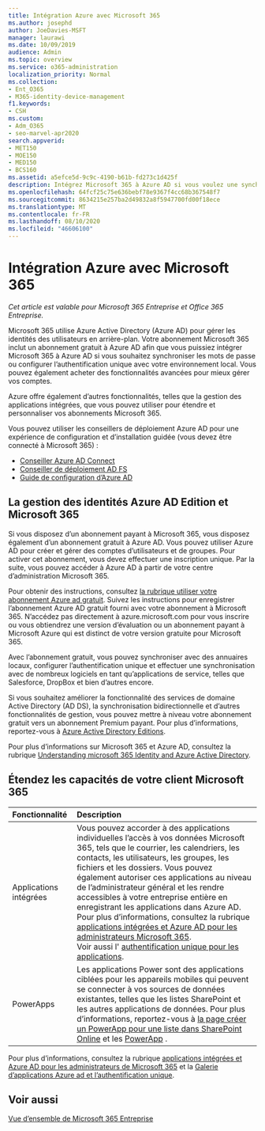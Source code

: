 ```yaml
---
title: Intégration Azure avec Microsoft 365
ms.author: josephd
author: JoeDavies-MSFT
manager: laurawi
ms.date: 10/09/2019
audience: Admin
ms.topic: overview
ms.service: o365-administration
localization_priority: Normal
ms.collection:
- Ent_O365
- M365-identity-device-management
f1.keywords:
- CSH
ms.custom:
- Adm_O365
- seo-marvel-apr2020
search.appverid:
- MET150
- MOE150
- MED150
- BCS160
ms.assetid: a5efce5d-9c9c-4190-b61b-fd273c1d425f
description: Intégrez Microsoft 365 à Azure AD si vous voulez une synchronisation de mot de passe ou une authentification unique avec votre environnement local.
ms.openlocfilehash: 64fcf25c75e636bebf78e9367f4cc68b367548f7
ms.sourcegitcommit: 8634215e257ba2d49832a8f5947700fd00f18ece
ms.translationtype: MT
ms.contentlocale: fr-FR
ms.lasthandoff: 08/10/2020
ms.locfileid: "46606100"
---
```

# <a name="azure-integration-with-microsoft-365"></a>Intégration Azure avec Microsoft 365

*Cet article est valable pour Microsoft 365 Entreprise et Office 365 Entreprise.*

Microsoft 365 utilise Azure Active Directory (Azure AD) pour gérer les identités des utilisateurs en arrière-plan. Votre abonnement Microsoft 365 inclut un abonnement gratuit à Azure AD afin que vous puissiez intégrer Microsoft 365 à Azure AD si vous souhaitez synchroniser les mots de passe ou configurer l’authentification unique avec votre environnement local. Vous pouvez également acheter des fonctionnalités avancées pour mieux gérer vos comptes.
  
Azure offre également d’autres fonctionnalités, telles que la gestion des applications intégrées, que vous pouvez utiliser pour étendre et personnaliser vos abonnements Microsoft 365.
  
Vous pouvez utiliser les conseillers de déploiement Azure AD pour une expérience de configuration et d’installation guidée (vous devez être connecté à Microsoft 365) :

 - [Conseiller Azure AD Connect](https://aka.ms/aadconnectpwsync)
 - [Conseiller de déploiement AD FS](https://aka.ms/adfsguidance)
 - [Guide de configuration d’Azure AD](https://aka.ms/aadpguidance)
  
## <a name="azure-ad-editions-and-microsoft-365-identity-management"></a>La gestion des identités Azure AD Edition et Microsoft 365

Si vous disposez d’un abonnement payant à Microsoft 365, vous disposez également d’un abonnement gratuit à Azure AD. Vous pouvez utiliser Azure AD pour créer et gérer des comptes d’utilisateurs et de groupes. Pour activer cet abonnement, vous devez effectuer une inscription unique. Par la suite, vous pouvez accéder à Azure AD à partir de votre centre d’administration Microsoft 365. 

Pour obtenir des instructions, consultez [la rubrique utiliser votre abonnement Azure ad gratuit](https://go.microsoft.com/fwlink/p/?LinkId=617127). Suivez les instructions pour enregistrer l’abonnement Azure AD gratuit fourni avec votre abonnement à Microsoft 365. N’accédez pas directement à azure.microsoft.com pour vous inscrire ou vous obtiendrez une version d’évaluation ou un abonnement payant à Microsoft Azure qui est distinct de votre version gratuite pour Microsoft 365. 
  
Avec l’abonnement gratuit, vous pouvez synchroniser avec des annuaires locaux, configurer l’authentification unique et effectuer une synchronisation avec de nombreux logiciels en tant qu’applications de service, telles que Salesforce, DropBox et bien d’autres encore.
  
Si vous souhaitez améliorer la fonctionnalité des services de domaine Active Directory (AD DS), la synchronisation bidirectionnelle et d’autres fonctionnalités de gestion, vous pouvez mettre à niveau votre abonnement gratuit vers un abonnement Premium payant. Pour plus d’informations, reportez-vous à [Azure Active Directory Editions](https://azure.microsoft.com/pricing/details/active-directory/).
  
Pour plus d’informations sur Microsoft 365 et Azure AD, consultez la rubrique [Understanding microsoft 365 Identity and Azure Active Directory](about-office-365-identity.md).
  
## <a name="extend-the-capabilities-of-your-microsoft-365-tenant"></a>Étendez les capacités de votre client Microsoft 365

|**Fonctionnalité**|**Description**|
|:-----|:-----|
|Applications intégrées  <br/> |Vous pouvez accorder à des applications individuelles l’accès à vos données Microsoft 365, tels que le courrier, les calendriers, les contacts, les utilisateurs, les groupes, les fichiers et les dossiers. Vous pouvez également autoriser ces applications au niveau de l’administrateur général et les rendre accessibles à votre entreprise entière en enregistrant les applications dans Azure AD. Pour plus d’informations, consultez la rubrique [applications intégrées et Azure AD pour les administrateurs Microsoft 365](https://support.office.com/article/cb2250e3-451e-416f-bf4e-363549652c2a).  <br/> Voir aussi l' [authentification unique pour les applications](https://go.microsoft.com/fwlink/p/?LinkId=698604).  <br/> |
|PowerApps  <br/> | Les applications Power sont des applications ciblées pour les appareils mobiles qui peuvent se connecter à vos sources de données existantes, telles que les listes SharePoint et les autres applications de données. Pour plus d’informations, reportez-vous à [la page créer un PowerApp pour une liste dans SharePoint Online](https://support.office.com/article/9338b2d2-67ac-4b81-8e67-97da27e5e9ab) et les [PowerApp](https://powerapps.microsoft.com/) .  <br/> |
   
Pour plus d’informations, consultez la rubrique [applications intégrées et Azure AD pour les administrateurs de Microsoft 365](integrated-apps-and-azure-ads.md) et la [Galerie d’applications Azure ad et l’authentification unique](https://docs.microsoft.com/azure/active-directory/manage-apps/what-is-single-sign-on).

## <a name="see-also"></a>Voir aussi

[Vue d’ensemble de Microsoft 365 Entreprise](https://docs.microsoft.com/microsoft-365/enterprise/microsoft-365-overview)
